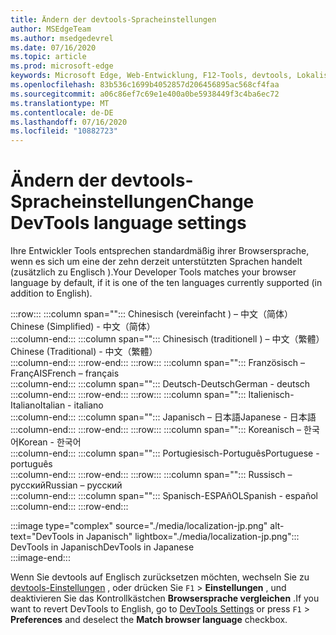 ```yaml
---
title: Ändern der devtools-Spracheinstellungen
author: MSEdgeTeam
ms.author: msedgedevrel
ms.date: 07/16/2020
ms.topic: article
ms.prod: microsoft-edge
keywords: Microsoft Edge, Web-Entwicklung, F12-Tools, devtools, Lokalisierung, Loc, Sprache
ms.openlocfilehash: 83b536c1699b4052857d206456895ac568cf4faa
ms.sourcegitcommit: a06c86ef7c69e1e400a0be5938449f3c4ba6ec72
ms.translationtype: MT
ms.contentlocale: de-DE
ms.lasthandoff: 07/16/2020
ms.locfileid: "10882723"
---
```

# <span data-ttu-id="5072d-103">Ändern der devtools-Spracheinstellungen</span><span class="sxs-lookup"><span data-stu-id="5072d-103">Change DevTools language settings</span></span>  

<span data-ttu-id="5072d-104">Ihre Entwickler Tools entsprechen standardmäßig ihrer Browsersprache, wenn es sich um eine der zehn derzeit unterstützten Sprachen handelt (zusätzlich zu Englisch \).</span><span class="sxs-lookup"><span data-stu-id="5072d-104">Your Developer Tools matches your browser language by default, if it is one of the ten languages currently supported \(in addition to English\).</span></span>  

:::row:::
   :::column span="":::
      <span data-ttu-id="5072d-105">Chinesisch (vereinfacht \) –  &#20013;&#25991;&#65288;&#31616;&#20307;&#65289;</span><span class="sxs-lookup"><span data-stu-id="5072d-105">Chinese \(Simplified\) - &#20013;&#25991;&#65288;&#31616;&#20307;&#65289;</span></span>  
   :::column-end:::
   :::column span="":::
      <span data-ttu-id="5072d-106">Chinesisch (traditionell \) –  &#20013;&#25991;&#65288;&#32321;&#39636;&#65289;</span><span class="sxs-lookup"><span data-stu-id="5072d-106">Chinese \(Traditional\) - &#20013;&#25991;&#65288;&#32321;&#39636;&#65289;</span></span>  
   :::column-end:::
:::row-end:::
:::row:::
   :::column span="":::
      <span data-ttu-id="5072d-107">Französisch – Fran&#231;AIS</span><span class="sxs-lookup"><span data-stu-id="5072d-107">French – fran&#231;ais</span></span>  
   :::column-end:::
   :::column span="":::
      <span data-ttu-id="5072d-108">Deutsch-Deutsch</span><span class="sxs-lookup"><span data-stu-id="5072d-108">German - deutsch</span></span>  
   :::column-end:::
:::row-end:::
:::row:::
   :::column span="":::
      <span data-ttu-id="5072d-109">Italienisch-Italiano</span><span class="sxs-lookup"><span data-stu-id="5072d-109">Italian - italiano</span></span>  
   :::column-end:::
   :::column span="":::
      <span data-ttu-id="5072d-110">Japanisch –  &#26085;&#26412;&#35486;</span><span class="sxs-lookup"><span data-stu-id="5072d-110">Japanese - &#26085;&#26412;&#35486;</span></span>  
   :::column-end:::
:::row-end:::
:::row:::
   :::column span="":::
      <span data-ttu-id="5072d-111">Koreanisch –  &#54620;&#44397;&#50612;</span><span class="sxs-lookup"><span data-stu-id="5072d-111">Korean - &#54620;&#44397;&#50612;</span></span>  
   :::column-end:::
   :::column span="":::
      <span data-ttu-id="5072d-112">Portugiesisch-Portugu&#234;s</span><span class="sxs-lookup"><span data-stu-id="5072d-112">Portuguese - portugu&#234;s</span></span>  
   :::column-end:::
:::row-end:::
:::row:::
   :::column span="":::
      <span data-ttu-id="5072d-113">Russisch –  &#1088;&#1091;&#1089;&#1089;&#1082;&#1080;&#1081;</span><span class="sxs-lookup"><span data-stu-id="5072d-113">Russian – &#1088;&#1091;&#1089;&#1089;&#1082;&#1080;&#1081;</span></span>  
   :::column-end:::
   :::column span="":::
      <span data-ttu-id="5072d-114">Spanisch-ESPA&#241;OL</span><span class="sxs-lookup"><span data-stu-id="5072d-114">Spanish - espa&#241;ol</span></span>  
   :::column-end:::
:::row-end:::  

:::image type="complex" source="./media/localization-jp.png" alt-text="DevTools in Japanisch" lightbox="./media/localization-jp.png":::
   <span data-ttu-id="5072d-116">DevTools in Japanisch</span><span class="sxs-lookup"><span data-stu-id="5072d-116">DevTools in Japanese</span></span>  
:::image-end:::  

<span data-ttu-id="5072d-117">Wenn Sie devtools auf Englisch zurücksetzen möchten, wechseln Sie zu [devtools-Einstellungen][DevtoolschromiumCustomizeIndexSettings] , oder drücken Sie `F1`  >  **Einstellungen** , und deaktivieren Sie das Kontrollkästchen **Browsersprache vergleichen** .</span><span class="sxs-lookup"><span data-stu-id="5072d-117">If you want to revert DevTools to English, go to [DevTools Settings][DevtoolschromiumCustomizeIndexSettings] or press `F1` > **Preferences** and deselect the **Match browser language** checkbox.</span></span>  

<!-- links -->  

[DevtoolschromiumCustomizeIndexSettings]: ./index.md#settings "Einstellungen – anpassen von Microsoft Edge devtools | Microsoft docs"  
